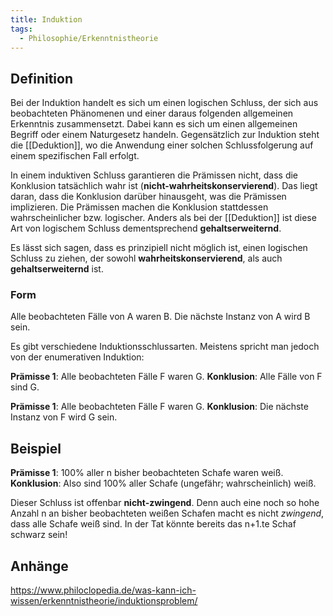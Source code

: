 ```yaml
---
title: Induktion
tags:
  - Philosophie/Erkenntnistheorie
---
```


## Definition

Bei der Induktion handelt es sich um einen logischen Schluss, der sich aus beobachteten Phänomenen und einer daraus folgenden allgemeinen Erkenntnis zusammensetzt. Dabei kann es sich um einen allgemeinen Begriff oder einem Naturgesetz handeln. Gegensätzlich zur Induktion steht die [[Deduktion]], wo die Anwendung einer solchen Schlussfolgerung auf einem spezifischen Fall erfolgt.

In einem induktiven Schluss garantieren die Prämissen nicht, dass die Konklusion tatsächlich wahr ist (**nicht-wahrheitskonservierend**). Das liegt daran, dass die Konklusion darüber hinausgeht, was die Prämissen implizieren. Die Prämissen machen die Konklusion stattdessen wahrscheinlicher bzw. logischer. Anders als bei der [[Deduktion]] ist diese Art von logischem Schluss dementsprechend **gehaltserweiternd**.

Es lässt sich sagen, dass es prinzipiell nicht möglich ist, einen logischen Schluss zu ziehen, der sowohl **wahrheitskonservierend**, als auch **gehaltserweiternd** ist.

### Form

Alle beobachteten Fälle von A waren B. 
Die nächste Instanz von A wird B sein.

Es gibt verschiedene Induktionsschlussarten. Meistens spricht man jedoch von der enumerativen Induktion:

**Prämisse 1**: Alle beobachteten Fälle F waren G.
**Konklusion**: Alle Fälle von F sind G.

**Prämisse 1**: Alle beobachteten Fälle F waren G. 
**Konklusion**: Die nächste Instanz von F wird G sein.

## Beispiel

**Prämisse 1**: 100% aller n bisher beobachteten Schafe waren weiß.
**Konklusion**: Also sind 100% aller Schafe (ungefähr; wahrscheinlich) weiß.

Dieser Schluss ist offenbar **nicht-zwingend**. Denn auch eine noch so hohe Anzahl n an bisher beobachteten weißen Schafen macht es nicht _zwingend_, dass alle Schafe weiß sind. In der Tat könnte bereits das n+1.te Schaf schwarz sein!

## Anhänge

https://www.philoclopedia.de/was-kann-ich-wissen/erkenntnistheorie/induktionsproblem/



[^1]: Macleod, Christopher. „John Stuart Mill“. In _The Stanford Encyclopedia of Philosophy_, herausgegeben von Edward N. Zalta, Summer 2020. Metaphysics Research Lab, Stanford University, 2020. [https://plato.stanford.edu/archives/sum2020/entries/mill/](https://plato.stanford.edu/archives/sum2020/entries/mill/).